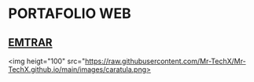 # PORTAFOLIO WEB
[EMTRAR](https://mr-techx-github.io)
---
<img heigt="100" src="https://raw.githubusercontent.com/Mr-TechX/Mr-TechX.github.io/main/images/caratula.png>
